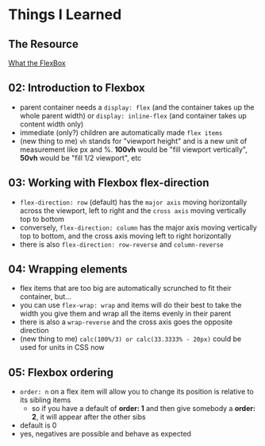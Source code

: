 # Things I Learned

## The Resource

[What the FlexBox](https://courses.wesbos.com/account/access/5cb8a1ce85f96c03c1e40545)

## 02: Introduction to Flexbox

- parent container needs a `display: flex` (and the container takes up the whole parent width) or `display: inline-flex` (and container takes up content width only)
- immediate (only?) children are automatically made `flex items`
- (new thing to me) `vh` stands for "viewport height" and is a new unit of measurement like px and %. **100vh** would be "fill viewport vertically", **50vh** would be "fill 1/2 viewport", etc

## 03: Working with Flexbox flex-direction

- `flex-direction: row` (default) has the `major axis` moving horizontally across the viewport, left to right and the `cross axis` moving vertically top to bottom
- conversely, `flex-direction: column` has the major axis moving vertically top to bottom, and the cross axis moving left to right horizontally
- there is also `flex-direction: row-reverse` and `column-reverse`

## 04: Wrapping elements

- flex items that are too big are automatically scrunched to fit their container, but...
- you can use `flex-wrap: wrap` and items will do their best to take the width you give them and wrap all the items evenly in their parent
- there is also a `wrap-reverse` and the cross axis goes the opposite direction
- (new thing to me) `calc(100%/3) or calc(33.3333% - 20px)` could be used for units in CSS now 

## 05: Flexbox ordering

- `order: n` on a flex item will allow you to change its position is relative to its sibling items
  - so if you have a default of **order: 1** and then give somebody a **order: 2**, it will appear after the other sibs
- default is 0
- yes, negatives are possible and behave as expected